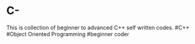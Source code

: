 # C-
This is collection of beginner to advanced C++ self written codes.
#C++
#Object Oriented Programming
#beginner coder
